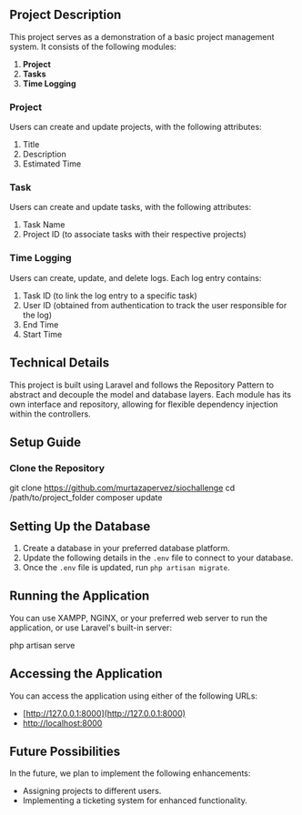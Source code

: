 ## Project Description
This project serves as a demonstration of a basic project management system. It consists of the following modules:

1. **Project**
2. **Tasks**
3. **Time Logging**

### Project
Users can create and update projects, with the following attributes:

1. Title
2. Description
3. Estimated Time

### Task
Users can create and update tasks, with the following attributes:

1. Task Name
2. Project ID (to associate tasks with their respective projects)

### Time Logging
Users can create, update, and delete logs. Each log entry contains:

1. Task ID (to link the log entry to a specific task)
2. User ID (obtained from authentication to track the user responsible for the log)
3. End Time
4. Start Time

## Technical Details
This project is built using Laravel and follows the Repository Pattern to abstract and decouple the model and database layers. Each module has its own interface and repository, allowing for flexible dependency injection within the controllers.

## Setup Guide

### Clone the Repository

git clone https://github.com/murtazapervez/siochallenge
cd /path/to/project_folder
composer update


## Setting Up the Database

1. Create a database in your preferred database platform.
2. Update the following details in the `.env` file to connect to your database.
3. Once the `.env` file is updated, run `php artisan migrate`.

## Running the Application

You can use XAMPP, NGINX, or your preferred web server to run the application, or use Laravel's built-in server:

php artisan serve

## Accessing the Application

You can access the application using either of the following URLs:

- [http://127.0.0.1:8000](http://127.0.0.1:8000)
- [http://localhost:8000](http://localhost:8000)

## Future Possibilities

In the future, we plan to implement the following enhancements:

- Assigning projects to different users.
- Implementing a ticketing system for enhanced functionality.


